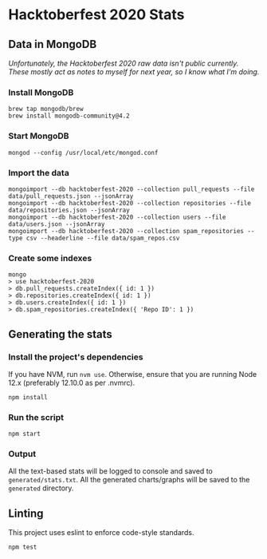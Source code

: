 # Hacktoberfest 2020 Stats

## Data in MongoDB

_Unfortunately, the Hacktoberfest 2020 raw data isn't public currently._
_These mostly act as notes to myself for next year, so I know what I'm doing._

### Install MongoDB

```
brew tap mongodb/brew
brew install mongodb-community@4.2
```

### Start MongoDB

```
mongod --config /usr/local/etc/mongod.conf
```

### Import the data

```
mongoimport --db hacktoberfest-2020 --collection pull_requests --file data/pull_requests.json --jsonArray
mongoimport --db hacktoberfest-2020 --collection repositories --file data/repositories.json --jsonArray
mongoimport --db hacktoberfest-2020 --collection users --file data/users.json --jsonArray
mongoimport --db hacktoberfest-2020 --collection spam_repositories --type csv --headerline --file data/spam_repos.csv
```

### Create some indexes

```
mongo
> use hacktoberfest-2020
> db.pull_requests.createIndex({ id: 1 })
> db.repositories.createIndex({ id: 1 })
> db.users.createIndex({ id: 1 })
> db.spam_repositories.createIndex({ 'Repo ID': 1 })
```

## Generating the stats

### Install the project's dependencies

If you have NVM, run `nvm use`.
Otherwise, ensure that you are running Node 12.x (preferably 12.10.0 as per .nvmrc).

```
npm install
```

### Run the script

```
npm start
```

### Output

All the text-based stats will be logged to console and saved to `generated/stats.txt`.
All the generated charts/graphs will be saved to the `generated` directory.

## Linting

This project uses eslint to enforce code-style standards.

```
npm test
```
